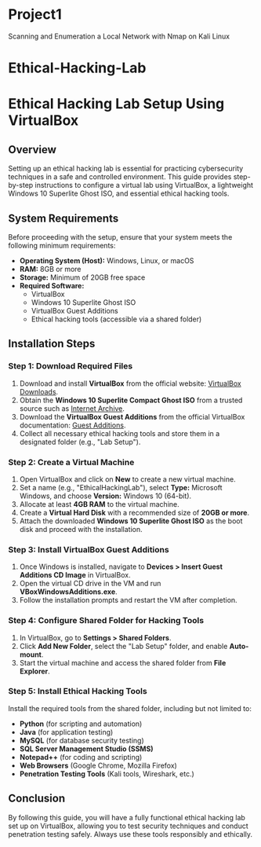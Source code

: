 # Project1
 Scanning and Enumeration a Local Network with Nmap on Kali Linux
# Ethical-Hacking-Lab
# Ethical Hacking Lab Setup Using VirtualBox

## Overview
Setting up an ethical hacking lab is essential for practicing cybersecurity techniques in a safe and controlled environment. This guide provides step-by-step instructions to configure a virtual lab using VirtualBox, a lightweight Windows 10 Superlite Ghost ISO, and essential ethical hacking tools.

## System Requirements
Before proceeding with the setup, ensure that your system meets the following minimum requirements:

- **Operating System (Host):** Windows, Linux, or macOS
- **RAM:** 8GB or more
- **Storage:** Minimum of 20GB free space
- **Required Software:**
  - VirtualBox
  - Windows 10 Superlite Ghost ISO
  - VirtualBox Guest Additions
  - Ethical hacking tools (accessible via a shared folder)

## Installation Steps

### Step 1: Download Required Files
1. Download and install **VirtualBox** from the official website: [VirtualBox Downloads](https://www.virtualbox.org/wiki/Downloads).
2. Obtain the **Windows 10 Superlite Compact Ghost ISO** from a trusted source such as [Internet Archive](https://archive.org/details/ghost-spectre-windows-10).
3. Download the **VirtualBox Guest Additions** from the official VirtualBox documentation: [Guest Additions](https://www.virtualbox.org/manual/ch04.html).
4. Collect all necessary ethical hacking tools and store them in a designated folder (e.g., "Lab Setup").

### Step 2: Create a Virtual Machine
1. Open VirtualBox and click on **New** to create a new virtual machine.
2. Set a name (e.g., "EthicalHackingLab"), select **Type:** Microsoft Windows, and choose **Version:** Windows 10 (64-bit).
3. Allocate at least **4GB RAM** to the virtual machine.
4. Create a **Virtual Hard Disk** with a recommended size of **20GB or more**.
5. Attach the downloaded **Windows 10 Superlite Ghost ISO** as the boot disk and proceed with the installation.

### Step 3: Install VirtualBox Guest Additions
1. Once Windows is installed, navigate to **Devices > Insert Guest Additions CD Image** in VirtualBox.
2. Open the virtual CD drive in the VM and run **VBoxWindowsAdditions.exe**.
3. Follow the installation prompts and restart the VM after completion.

### Step 4: Configure Shared Folder for Hacking Tools
1. In VirtualBox, go to **Settings > Shared Folders**.
2. Click **Add New Folder**, select the "Lab Setup" folder, and enable **Auto-mount**.
3. Start the virtual machine and access the shared folder from **File Explorer**.

### Step 5: Install Ethical Hacking Tools
Install the required tools from the shared folder, including but not limited to:

- **Python** (for scripting and automation)
- **Java** (for application testing)
- **MySQL** (for database security testing)
- **SQL Server Management Studio (SSMS)**
- **Notepad++** (for coding and scripting)
- **Web Browsers** (Google Chrome, Mozilla Firefox)
- **Penetration Testing Tools** (Kali tools, Wireshark, etc.)

## Conclusion
By following this guide, you will have a fully functional ethical hacking lab set up on VirtualBox, allowing you to test security techniques and conduct penetration testing safely. Always use these tools responsibly and ethically.


